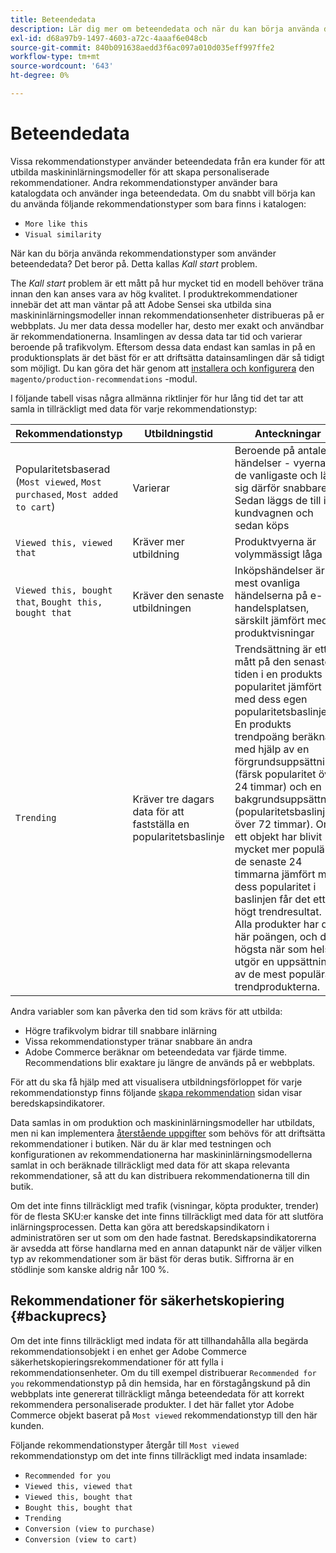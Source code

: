 ```yaml
---
title: Beteendedata
description: Lär dig mer om beteendedata och när du kan börja använda dem.
exl-id: d68a97b9-1497-4603-a72c-4aaaf6e048cb
source-git-commit: 840b091638aedd3f6ac097a010d035eff997ffe2
workflow-type: tm+mt
source-wordcount: '643'
ht-degree: 0%

---
```


# Beteendedata

Vissa rekommendationstyper använder beteendedata från era kunder för att utbilda maskininlärningsmodeller för att skapa personaliserade rekommendationer. Andra rekommendationstyper använder bara katalogdata och använder inga beteendedata. Om du snabbt vill börja kan du använda följande rekommendationstyper som bara finns i katalogen:

- `More like this`
- `Visual similarity`

När kan du börja använda rekommendationstyper som använder beteendedata? Det beror på. Detta kallas _Kall start_ problem.

The _Kall start_ problem är ett mått på hur mycket tid en modell behöver träna innan den kan anses vara av hög kvalitet. I produktrekommendationer innebär det att man väntar på att Adobe Sensei ska utbilda sina maskininlärningsmodeller innan rekommendationsenheter distribueras på er webbplats. Ju mer data dessa modeller har, desto mer exakt och användbar är rekommendationerna. Insamlingen av dessa data tar tid och varierar beroende på trafikvolym. Eftersom dessa data endast kan samlas in på en produktionsplats är det bäst för er att driftsätta datainsamlingen där så tidigt som möjligt. Du kan göra det här genom att [installera och konfigurera](install-configure.md) den `magento/production-recommendations` -modul.

I följande tabell visas några allmänna riktlinjer för hur lång tid det tar att samla in tillräckligt med data för varje rekommendationstyp:

| Rekommendationstyp | Utbildningstid | Anteckningar |
|---|---|---|
| Popularitetsbaserad (`Most viewed`, `Most purchased`, `Most added to cart`) | Varierar | Beroende på antalet händelser - vyerna är de vanligaste och lär sig därför snabbare. Sedan läggs de till i kundvagnen och sedan köps |
| `Viewed this, viewed that` | Kräver mer utbildning | Produktvyerna är volymmässigt låga |
| `Viewed this, bought that`, `Bought this, bought that` | Kräver den senaste utbildningen | Inköpshändelser är de mest ovanliga händelserna på e-handelsplatsen, särskilt jämfört med produktvisningar |
| `Trending` | Kräver tre dagars data för att fastställa en popularitetsbaslinje | Trendsättning är ett mått på den senaste tiden i en produkts popularitet jämfört med dess egen popularitetsbaslinje. En produkts trendpoäng beräknas med hjälp av en förgrundsuppsättning (färsk popularitet över 24 timmar) och en bakgrundsuppsättning (popularitetsbaslinje över 72 timmar). Om ett objekt har blivit mycket mer populärt de senaste 24 timmarna jämfört med dess popularitet i baslinjen får det ett högt trendresultat. Alla produkter har den här poängen, och de högsta när som helst utgör en uppsättning av de mest populära trendprodukterna. |

Andra variabler som kan påverka den tid som krävs för att utbilda:

- Högre trafikvolym bidrar till snabbare inlärning
- Vissa rekommendationstyper tränar snabbare än andra
- Adobe Commerce beräknar om beteendedata var fjärde timme. Recommendations blir exaktare ju längre de används på er webbplats.

För att du ska få hjälp med att visualisera utbildningsförloppet för varje rekommendationstyp finns följande [skapa rekommendation](create.md) sidan visar beredskapsindikatorer.

Data samlas in om produktion och maskininlärningsmodeller har utbildats, men ni kan implementera [återstående uppgifter](implementation-workflow.md) som behövs för att driftsätta rekommendationer i butiken. När du är klar med testningen och konfigurationen av rekommendationerna har maskininlärningsmodellerna samlat in och beräknade tillräckligt med data för att skapa relevanta rekommendationer, så att du kan distribuera rekommendationerna till din butik.

Om det inte finns tillräckligt med trafik (visningar, köpta produkter, trender) för de flesta SKU:er kanske det inte finns tillräckligt med data för att slutföra inlärningsprocessen. Detta kan göra att beredskapsindikatorn i administratören ser ut som om den hade fastnat.
Beredskapsindikatorerna är avsedda att förse handlarna med en annan datapunkt när de väljer vilken typ av rekommendationer som är bäst för deras butik. Siffrorna är en stödlinje som kanske aldrig når 100 %.

## Rekommendationer för säkerhetskopiering {#backuprecs}

Om det inte finns tillräckligt med indata för att tillhandahålla alla begärda rekommendationsobjekt i en enhet ger Adobe Commerce säkerhetskopieringsrekommendationer för att fylla i rekommendationsenheter. Om du till exempel distribuerar `Recommended for you` rekommendationstyp på din hemsida, har en förstagångskund på din webbplats inte genererat tillräckligt många beteendedata för att korrekt rekommendera personaliserade produkter. I det här fallet ytor Adobe Commerce objekt baserat på `Most viewed` rekommendationstyp till den här kunden.

Följande rekommendationstyper återgår till `Most viewed` rekommendationstyp om det inte finns tillräckligt med indata insamlade:

- `Recommended for you`
- `Viewed this, viewed that`
- `Viewed this, bought that`
- `Bought this, bought that`
- `Trending`
- `Conversion (view to purchase)`
- `Conversion (view to cart)`
